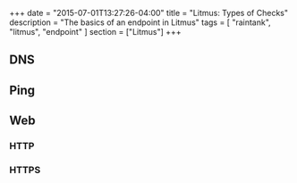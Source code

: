+++
date = "2015-07-01T13:27:26-04:00"
title = "Litmus: Types of Checks"
description = "The basics of an endpoint in Litmus"
tags = [ "raintank", "litmus", "endpoint" ]
section = ["Litmus"]
+++

## DNS

## Ping

## Web

### HTTP

### HTTPS